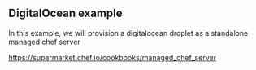 ## DigitalOcean example

In this example, we will provision a digitalocean
droplet as a standalone managed chef server

https://supermarket.chef.io/cookbooks/managed_chef_server
